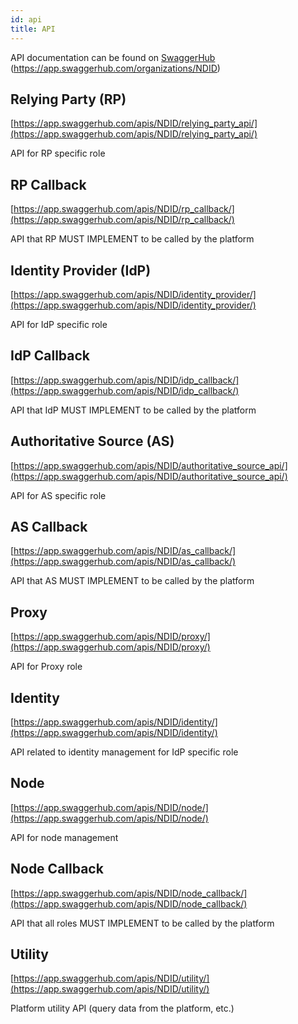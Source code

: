 ```yaml
---
id: api
title: API
---
```


API documentation can be found on [SwaggerHub](https://app.swaggerhub.com/organizations/NDID) (<https://app.swaggerhub.com/organizations/NDID>)

## Relying Party (RP)

[https://app.swaggerhub.com/apis/NDID/relying_party_api/](https://app.swaggerhub.com/apis/NDID/relying_party_api/)

API for RP specific role

## RP Callback

[https://app.swaggerhub.com/apis/NDID/rp_callback/](https://app.swaggerhub.com/apis/NDID/rp_callback/)

API that RP MUST IMPLEMENT to be called by the platform

## Identity Provider (IdP)

[https://app.swaggerhub.com/apis/NDID/identity_provider/](https://app.swaggerhub.com/apis/NDID/identity_provider/)

API for IdP specific role

## IdP Callback

[https://app.swaggerhub.com/apis/NDID/idp_callback/](https://app.swaggerhub.com/apis/NDID/idp_callback/)

API that IdP MUST IMPLEMENT to be called by the platform

## Authoritative Source (AS)

[https://app.swaggerhub.com/apis/NDID/authoritative_source_api/](https://app.swaggerhub.com/apis/NDID/authoritative_source_api/)

API for AS specific role

## AS Callback

[https://app.swaggerhub.com/apis/NDID/as_callback/](https://app.swaggerhub.com/apis/NDID/as_callback/)

API that AS MUST IMPLEMENT to be called by the platform

## Proxy

[https://app.swaggerhub.com/apis/NDID/proxy/](https://app.swaggerhub.com/apis/NDID/proxy/)

API for Proxy role

## Identity

[https://app.swaggerhub.com/apis/NDID/identity/](https://app.swaggerhub.com/apis/NDID/identity/)

API related to identity management for IdP specific role

## Node

[https://app.swaggerhub.com/apis/NDID/node/](https://app.swaggerhub.com/apis/NDID/node/)

API for node management

## Node Callback

[https://app.swaggerhub.com/apis/NDID/node_callback/](https://app.swaggerhub.com/apis/NDID/node_callback/)

API that all roles MUST IMPLEMENT to be called by the platform

## Utility

[https://app.swaggerhub.com/apis/NDID/utility/](https://app.swaggerhub.com/apis/NDID/utility/)

Platform utility API (query data from the platform, etc.)
